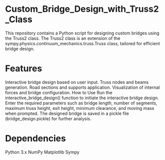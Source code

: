 # Custom_Bridge_Design_with_Truss2_Class
This repository contains a Python script for designing custom bridges using the Truss2 class. The Truss2 class is an extension of the sympy.physics.continuum_mechanics.truss.Truss class, tailored for efficient bridge design.

# Features
Interactive bridge design based on user input.
Truss nodes and beams generation.
Road sections and supports application.
Visualization of internal forces and bridge configuration.
How to Use
Run the interactive_bridge_design() function to initiate the interactive bridge design.
Enter the required parameters such as bridge length, number of segments, maximum truss height, exit height, minimum clearance, and moving mass when prompted.
The designed bridge is saved in a pickle file (bridge_design.pickle) for further analysis.

# Dependencies
Python 3.x
NumPy
Matplotlib
Sympy
